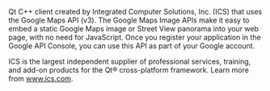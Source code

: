 Qt C++ client created by Integrated Computer Solutions, Inc. (ICS) that uses the Google Maps API (v3). The Google Maps Image APIs make it easy to embed a static Google Maps image or Street View panorama into your web page, with no need for JavaScript. Once you register your application in the Google API Console, you can use this API as part of your Google account.

ICS is the largest independent supplier of professional services, training, and add-on products for the Qt® cross-platform framework. Learn more from www.ics.com.